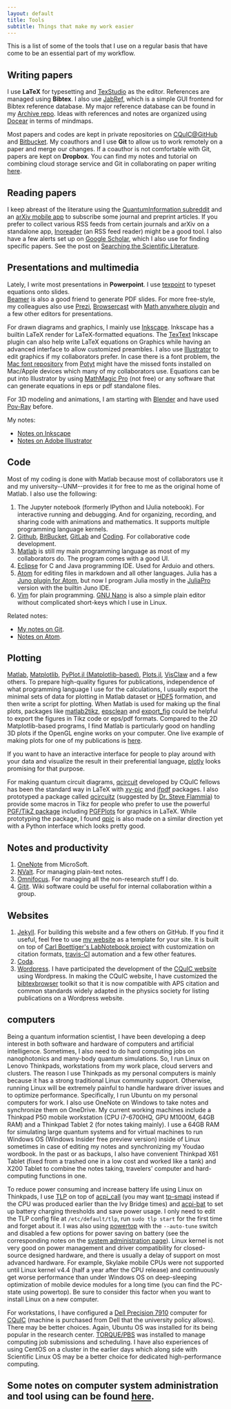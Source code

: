 ```yaml
---
layout: default
title: Tools
subtitle: Things that make my work easier
---
```


This is a list of some of the tools that I use on a regular basis that have
come to be an essential part of my workflow.

## Writing papers

I use **LaTeX** for typesetting and [TexStudio](http://texstudio.org/)
as the editor.
References are managed using **Bibtex**.  I also use
[JabRef](http://jabref.org/), which is a simple GUI frontend for
Bibtex reference database.
My major reference database can be found in my [Archive repo](https://github.com/i2000s/Archive).
Ideas with references and notes are organized using [Docear](http://docear.org) in terms of mindmaps.

Most papers and codes are kept in private repositories on
[CQuIC@GitHub](http://cquic-github.github.io) and [Bitbucket](http://bitbucket.org).  My coauthors and I use **Git** to
allow us to work remotely on a paper and merge our changes.
If a coauthor is not comfortable with Git, papers are kept on **Dropbox**.
You can find my notes and tutorial on combining cloud storage service and Git in collaborating on paper writing [here](https://i2000s.github.io/en/2017/05/24/using-git-to-collaborate-with-people-who-dont-use-git.html).

## Reading papers
I keep abreast of the literature using the [QuantumInformation subreddit](https://www.reddit.com/r/QuantumInformation/) and an [arXiv mobile app](https://github.com/jdeslip/arxiv-mobile) to subscribe some journal and preprint articles.
If you prefer to collect various RSS feeds from certain journals and arXiv on a standalone app, [Inoreader](http://www.inoreader.com) (an RSS feed reader) might be a good tool.
I also have a few alerts set up on [Google Scholar](http://scholar.google.com), which I also use for finding specific papers.
See the post on [Searching the Scientific Literature](http://www.davidketcheson.info/2011/10/27/searching-scientific-literature.html).


## Presentations and multimedia
Lately, I write most presentations in **Powerpoint**.  I use
[texpoint](http://texpoint.necula.org/) to typeset equations onto slides.  
[Beamer](https://en.wikipedia.org/wiki/Beamer_(LaTeX)) is also a good friend to generate PDF slides.
For more free-style, my colleagues also use [Prezi](http://prezi.com/), [Browsercast](https://github.com/ReDEnergy/Browsercast) with [Math anywhere plugin](https://github.com/andrusha/mathml-chrome) and a few other editors for presentations.

For drawn diagrams and graphics, I mainly use [Inkscape](https://inkscape.org/).
Inkscape has a builtin LaTeX render for LaTeX-formatted equations.
The [TexText](https://bitbucket.org/pitgarbe/textext) Inkscape plugin can also help write LaTeX equations on Graphics while having an advanced interface to allow customized preambles.
I also use [Illustrator](http://www.adobe.com/products/illustrator.html) to edit graphics if my collaborators prefer.
In case there is a font problem, the [Mac font repository](https://github.com/potyt/fonts) from [Potyt](https://github.com/potyt) might have the missed fonts installed on Mac/Apple devices which many of my collaborators use.
Equations can be put into Illustrator by using [MathMagic Pro](http://www.mathmagic.com/) (not free) or any software that can generate equations in eps or pdf standalone files.

For 3D modeling and animations, I am starting with [Blender](http://www.blender.org/) and have used [Pov-Ray](http://www.povray.org/) before.

My notes:
+ [Notes on Inkscape](/en/notebooks/inkscape.html)
+ [Notes on Adobe Illustrator](/en/notebooks/illustrator.html)

## Code
Most of my coding is done with Matlab because most of collaborators use it and my university--UNM--provides it for free to me as the original home of Matlab.  I also use the following:

 1. The Jupyter notebook (formerly IPython and IJulia notebook). For interactive running and debugging. And for organizing, recording, and
    sharing code with animations and mathematics. It supports multiple programming language kernels.
 2. [Github](http://github.com), [BitBucket](http://bitbucket.com), [GitLab](https://about.gitlab.com/) and [Coding](https://coding.net/).  For collaborative code development.
 3. [Matlab](https://www.mathworks.com/products/matlab.html) is still my main programming language as most of my collaborators do. The program comes with a good UI.
 4. [Eclipse](https://www.eclipse.org/) for C and Java programming IDE. Used for Arduio and others.
 5. [Atom](https://atom.io) for editing files in markdown and all other languages. Julia has a [Juno plugin for Atom](http://junolab.org/), but now I program Julia mostly in the [JuliaPro](https://juliacomputing.com/products/juliapro.html) version with the builtin Juno IDE.
 6. [Vim](http://www.vim.org) for plain programming. [GNU Nano](https://www.nano-editor.org/) is also a simple plain editor without complicated short-keys which I use in Linux.

 Related notes:
 + [My notes on Git](/en/notebooks/git.html).
 + [Notes on Atom](/en/notebooks/atom.html).

## Plotting

[Matlab](http://matlab.com), [Matplotlib](http://matplotlib.org/), [PyPlot.jl (Matplotlib-based)](https://github.com/JuliaPy/PyPlot.jl), [Plots.jl](https://github.com/JuliaPy/PyPlot.jl), [VisClaw](https://github.com/clawpack/visclaw) and a few others.
To prepare high-quality figures for publications, independence of what programming language I use for the calculations, I usually export the minimal sets of data for plotting in Matlab dataset or [HDF5](https://support.hdfgroup.org/HDF5/doc/index.html) formation, and then write a script for plotting.
When Matlab is used for making up the final plots, packages like [matlab2tikz](https://github.com/matlab2tikz/matlab2tikz), [epsclean](https://github.com/Conclusio/matlab-epsclean) and [export_fig](https://github.com/altmany/export_fig) could be helpful to export the figures in Tikz code or eps/pdf formats.
Compared to the 2D Matplotlib-based programs, I find Matlab is particularly good on handling 3D plots if the OpenGL engine works on your computer.
One live example of making plots for one of my publications is [here](https://github.com/CQuIC/FaradaySqueezingProtocol).

If you want to have an interactive interface for people to play around with your data and visualize the result in their preferential language, [plotly](https://plot.ly/) looks promising for that purpose.

For making quantum circuit diagrams, [qcircuit](https://github.com/cquic/qcircuit) developed by CQuIC fellows has been the standard way in LaTeX with [xy-pic](http://www.tug.org/applications/Xy-pic/) and [ifpdf](http://www.ctan.org/pkg/ifpdf) packages.
I also prototyped a package called [qcircuitz](https://github.com/CQuIC/qcircuitz) (suggested by [Dr. Steve Flammia](http://www.physics.usyd.edu.au/~sflammia)) to provide some macros in Tikz for people who prefer to use the powerful [PGF/TikZ package](https://sourceforge.net/projects/pgf/) including [PGFPlots](http://pgfplots.sourceforge.net/) for graphics in LaTeX.
While prototyping the package, I found [qpic](https://github.com/qpic/qpic) is also made on a similar direction yet with a Python interface which looks pretty good.


## Notes and productivity

 1. [OneNote](https://www.onenote.com/) from MicroSoft.
 1. [NValt](http://brettterpstra.com/nvalt-2-2-public-beta/).  For managing
    plain-text notes.
 1. [Omnifocus](http://www.omnigroup.com/products/omnifocus/).  For managing all the non-research stuff I do.
 1. [Gitit](http://gitit.net/).  Wiki software could be useful for
    internal collaboration within a group.

## Websites

 1. [Jekyll](https://github.com/mojombo/jekyll).  For building this website and a few others on GitHub. If you find it useful, feel free to use [my website](https://github.com/i2000s/i2000s.github.io) as a template for your site. It is built on top of [Carl Boettiger's LabNotebook project](https://github.com/cboettig/labnotebook) with customization on citation formats, [travis-CI](http://travis-ci.org/) automation and a few other features.
 2. [Coda](https://panic.com/coda/).  
 3. [Wordpress](http://wordpress.org/). I have participated the development of the [CQuIC website](https://cquic.unm.edu) using Wordpress. In making the CQuIC website, I have customized the [bibtexbrowser](https://github.com/monperrus/bibtexbrowser) toolkit so that it is now compatible with APS citation and common standards widely adapted in the physics society for listing publications on a Wordpress website.

## computers

Being a quantum information scientist, I have been developing a deep interest in both software and hardware of computers and artificial intelligence.
Sometimes, I also need to do hard computing jobs on nanophotonics and many-body quantum simulations.
So, I run Linux on Lenovo Thinkpads, workstations from my work place, cloud servers and clusters.
The reason I use Thinkpads as my personal computers is mainly because it has a strong traditional Linux community support. Otherwise, running Linux will be extremely painful to handle hardware driver issues and to optimize performance.
Specifically, I run Ubuntu on my personal computers for work.
I also use OneNote on Windows to take notes and synchronize them on OneDrive.
My current working machines include a Thinkpad P50 mobile workstation (CPU i7-6700HQ, GPU M1000M, 64GB RAM) and a Thinkpad Tablet 2 (for notes taking mainly).
I use a 64GB RAM for simulating large quantum systems and for virtual machines to run Windows OS (Windows Insider free preview version) inside of Linux sometimes in case of editing my notes and synchronizing my Youdao wordbook.
In the past or as backups, I also have convenient Thinkpad X61 Tablet (fixed from a trashed one in a low cost and worked like a tank) and X200 Tablet to combine the notes taking, travelers' computer and hard-computing functions in one.

To reduce power consuming and increase battery life using Linux on Thinkpads, I use [TLP](http://linrunner.de/en/tlp/docs/tlp-linux-advanced-power-management.html) on top of [acpi_call](https://github.com/mkottman/acpi_call) (you may want [tp-smapi](http://www.thinkwiki.org/wiki/Tp_smapi) instead if the CPU was produced earlier than the Ivy Bridge times) and [acpi-bat](http://www.thinkwiki.org/wiki/Tpacpi-bat) to set up battery charging thresholds and save power usage.
I only need to edit the TLP config file at `/etc/default/tlp`, run `sudo tlp start` for the first time and forget about it.
I was also using [powertop](https://wiki.archlinux.org/index.php/powertop) with the `--auto-tune` switch and disabled a few options for power saving on battery (see the corresponding notes on the [system administration page](/en/notebooks/SystemAdmin.html)).
Linux kernel is not very good on power management and driver compatibility for closed-source designed hardware, and there is usually a delay of support on most advanced hardware.
For example, Skylake mobile CPUs were not supported until Linux kernel v4.4 (half a year after the CPU release) and continuously get worse performance than under Windows OS on deep-sleeping optimization of mobile device modules for a long time (you can find the PC-state using powertop).
Be sure to consider this factor when you want to install Linux on a new computer.

For workstations, I have configured a [Dell Precision 7910](http://www.dell.com/us/business/p/precision-t7910-workstation/pd) computer for [CQuIC](https://cquic.unm.edu) (machine is purchased from Dell that the university policy allows). There may be better choices.
Again, Ubuntu OS was installed for its being popular in the research center.
[TORQUE/PBS](http://www.adaptivecomputing.com/products/open-source/torque/) was installed to manage computing job submissions and scheduling.
I have also experiences of using CentOS on a cluster in the earlier days which along side with Scientific Linux OS may be a better choice for dedicated high-performance computing.


## Some notes on computer system administration and tool using can be found [here](/en/notebooks/SystemAdmin.html).

